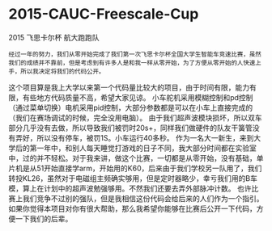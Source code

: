 # 2015-CAUC-Freescale-Cup
2015 飞思卡尔杯 航大跑跑队


    经过一年的努力，我们从零开始完成了我们第一次飞思卡尔杯全国大学生智能车竞速比赛，虽然我们的成绩并不靠前，但是考虑到有许多人是和我一样从零开始，为了方便从零开始的人快速上手，所以我决定将我们的代码公开。
这个项目算是我上大学以来第一个代码量比较大的项目，由于时间有限，能力有限，有些地方代码质量不高，希望大家见谅。
    小车舵机采用模糊控制和pd控制（通过菜单切换）电机采用pid控制，大部分参数都是可以在小车上直接完成的（我们在赛场调试的时候，完全没用电脑）。
    由于我们超声波模块损坏，所以双车部分几乎没有去做，所以导致我们被罚时20s+，同样我们做硬件的队友干簧管没有弄好，所以没有停车，被罚1S。小车运行40多秒。
        作为一名大一新生，来到大学后的第一年中，和别人每天睡觉打游戏的日子不同，我大部分时间都在实验室中，过的并不轻松。对于我来讲，做这个比赛，一切都是从零开始，没有基础，单片机是从51开始直接学arm，开始用的K60，后来由于我们学校另一队用了，我们转投KL26，虽然对于电磁组主频确实够用，但是定时器略少，幸亏我们用的B车模，算上在计划中的超声波勉强够用。不然我们还要去弄外部脉冲计数。
也许比赛上我们竞争不过别的强队，但是我相信这份代码会给后来的人们作为一个指引。如果你觉得本项目对你有很大帮助，那么我希望你能够在比赛后公开一下代码，方便一下我们的后辈。

